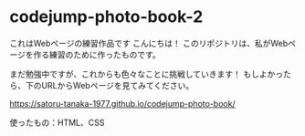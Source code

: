 # codejump-photo-book-2
これはWebページの練習作品です
こんにちは！ このリポジトリは、私がWebページを作る練習のために作ったものです。

まだ勉強中ですが、これからも色々なことに挑戦していきます！ もしよかったら、下のURLからWebページを見てみてください。

https://satoru-tanaka-1977.github.io/codejump-photo-book/

使ったもの：HTML、CSS
